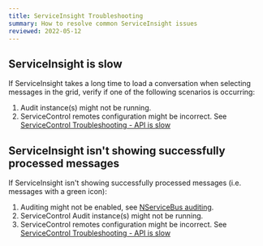 ```yaml
---
title: ServiceInsight Troubleshooting
summary: How to resolve common ServiceInsight issues
reviewed: 2022-05-12
---
```


## ServiceInsight is slow

If ServiceInsight takes a long time to load a conversation when selecting messages in the grid, verify if one of the following scenarios is occurring:

1. Audit instance(s) might not be running.
1. ServiceControl remotes configuration might be incorrect. See [ServiceControl Troubleshooting - API is slow](/servicecontrol/troubleshooting.md#api-is-slow)

## ServiceInsight isn't showing successfully processed messages

If ServiceInsight isn't showing successfully processed messages (i.e. messages with a green icon):

1. Auditing might not be enabled, see [NServiceBus auditing](/nservicebus/operations/auditing.md).
2. ServiceControl Audit instance(s) might not be running.
3. ServiceControl remotes configuration might be incorrect. See [ServiceControl Troubleshooting - API is slow](/servicecontrol/troubleshooting.md#api-is-slow)
